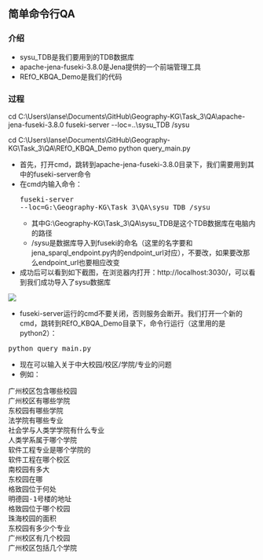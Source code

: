 ## 简单命令行QA

### 介绍

- sysu_TDB是我们要用到的TDB数据库
- apache-jena-fuseki-3.8.0是Jena提供的一个前端管理工具
- REfO_KBQA_Demo是我们的代码

### 过程

cd C:\Users\lanse\Documents\GitHub\Geography-KG\Task_3\QA\apache-jena-fuseki-3.8.0
fuseki-server --loc=..\sysu_TDB /sysu

cd C:\Users\lanse\Documents\GitHub\Geography-KG\Task_3\QA\REfO_KBQA_Demo
python query_main.py

- 首先，打开cmd，跳转到apache-jena-fuseki-3.8.0目录下，我们需要用到其中的fuseki-server命令
- 在cmd内输入命令： <pre>fuseki-server --loc=G:\Geography-KG\Task\_3\QA\sysu\_TDB /sysu</pre>
	- 其中G:\Geography-KG\Task\_3\QA\sysu\_TDB是这个TDB数据库在电脑内的路径
	- /sysu是数据库导入到fuseki的命名（这里的名字要和jena\_sparql\_endpoint.py内的endpoint\_url对应），不要改，如果要改那么endpoint\_url也要相应改变
- 成功后可以看到如下截图，在浏览器内打开：http://localhost:3030/，可以看到我们成功导入了sysu数据库

![](img/1.PNG)

- fuseki-server运行的cmd不要关闭，否则服务会断开。我们打开一个新的cmd，跳转到REfO\_KBQA\_Demo目录下，命令行运行（这里用的是python2）：
<pre>python query_main.py</pre>

- 现在可以输入关于中大校园/校区/学院/专业的问题
- 例如：
<pre>
广州校区包含哪些校园
广州校区有哪些学院
东校园有哪些学院
法学院有哪些专业
社会学与人类学学院有什么专业
人类学系属于哪个学院
软件工程专业是哪个学院的
软件工程在哪个校区
南校园有多大
东校园在哪
格致园位于何处
明德园-1号楼的地址
格致园位于哪个校园
珠海校园的面积
东校园有多少个专业
广州校区有几个校园
广州校区包括几个学院
</pre>